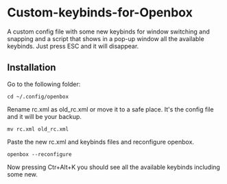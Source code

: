 # Custom-keybinds-for-Openbox

A custom config file with some new keybinds for window switching and snapping and a script that shows in a pop-up window all the available keybinds. Just press ESC and it will disappear.

## Installation

Go to the following folder:

    cd ~/.config/openbox

Rename rc.xml as old_rc.xml or move it to a safe place. It's the config file and it will be your backup.

    mv rc.xml old_rc.xml
    
Paste the new rc.xml and keybinds files and reconfigure openbox.

    openbox --reconfigure

Now pressing Ctr+Alt+K you should see all the available keybinds including some new.
